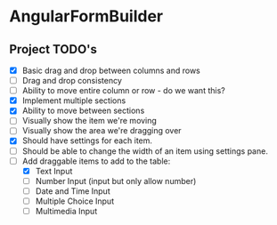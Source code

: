 # AngularFormBuilder

## Project TODO's
- [X] Basic drag and drop between columns and rows
- [ ] Drag and drop consistency
- [ ] Ability to move entire column or row - do we want this? 
- [X] Implement multiple sections
- [X] Ability to move between sections
- [ ] Visually show the item we're moving
- [ ] Visually show the area we're dragging over
- [X] Should have settings for each item. 
- [ ] Should be able to change the width of an item using settings pane. 
- [ ] Add draggable items to add to the table:
  - [X] Text Input
  - [ ] Number Input (input but only allow number)
  - [ ] Date and Time Input
  - [ ] Multiple Choice Input
  - [ ] Multimedia Input